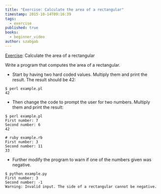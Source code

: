 ```yaml
---
title: "Exercise: Calculate the area of a rectangular"
timestamp: 2015-10-14T09:16:39
tags:
  - exercise
published: true
books:
  - beginner_video
author: szabgab
---
```



[Exercise](/exercises): Calculate the area of a rectangular


Write a program that computes the area of a rectangular.

* Start by having two hard coded values. Multiply them and print the result. The result should be 42:
```
$ perl example.pl
42
```
  
* Then change the code to prompt the user for two numbers. Multiply them and print the result:
```
$ perl example.pl
First number: 7
Second number: 6
42

# ruby example.rb
First number: 3
Second number: 11
33
```
  
* Further modify the program to warn if one of the numbers given was negative.
```
$ python example.py
First number: 3
Second number: -1
Warning: Invalid input. The side of a rectangular cannot be negative.
```
  



